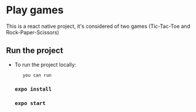 # Play games

This is a react native project, it's considered of two games (Tic-Tac-Toe and Rock-Paper-Scissors)

## Run the project

- To run the project locally:

         you can run

    ### `expo install`
    ### `expo start`
